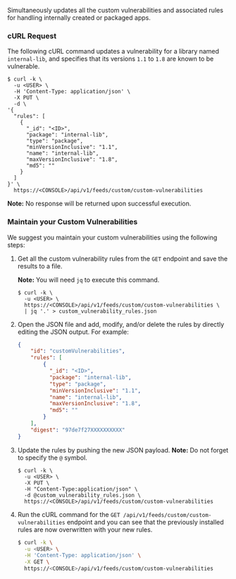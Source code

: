 Simultaneously updates all the custom vulnerabilities and associated rules for handling internally created or packaged apps.

### cURL Request

The following cURL command updates a vulnerability for a library named `internal-lib`, and specifies that its versions `1.1` to `1.8` are known to be vulnerable.

```
$ curl -k \
  -u <USER> \
  -H 'Content-Type: application/json' \
  -X PUT \
  -d \
'{
  "rules": [
    {
      "_id": "<ID>",
      "package": "internal-lib",
      "type": "package",
      "minVersionInclusive": "1.1",
      "name": "internal-lib",
      "maxVersionInclusive": "1.8",
      "md5": ""
    }
  ]
}' \
  https://<CONSOLE>/api/v1/feeds/custom/custom-vulnerabilities
```

**Note:** No response will be returned upon successful execution.

### Maintain your Custom Vulnerabilities

We suggest you maintain your custom vulnerabilities using the following steps:

1. Get all the custom vulnerability rules from the `GET` endpoint and save the results to a file.

	**Note:** You will need `jq` to execute this command.

   ```
   $ curl -k \
     -u <USER> \
     https://<CONSOLE>/api/v1/feeds/custom/custom-vulnerabilities \
     | jq '.' > custom_vulnerability_rules.json
   ```

2. Open the JSON file and add, modify, and/or delete the rules by directly editing the JSON output. For example:

	```json
	{
		"id": "customVulnerabilities",
		"rules": [
		    {
		      "_id": "<ID>",
		      "package": "internal-lib",
		      "type": "package",
		      "minVersionInclusive": "1.1",
		      "name": "internal-lib",
		      "maxVersionInclusive": "1.8",
		      "md5": ""
		    }
		],
		"digest": "97de7f27XXXXXXXXXX"
	}
	```

3. Update the rules by pushing the new JSON payload. **Note:** Do not forget to specify the `@` symbol.

   ```
   $ curl -k \
     -u <USER> \
     -X PUT \
     -H "Content-Type:application/json" \
     -d @custom_vulnerability_rules.json \
     https://<CONSOLE>/api/v1/feeds/custom/custom-vulnerabilities
   ```

4. Run the cURL command for the `GET /api/v1/feeds/custom/custom-vulnerabilities` endpoint and you can see that the previously installed rules are now overwritten with your new rules.

	```bash
	$ curl -k \
	  -u <USER> \
	  -H 'Content-Type: application/json' \
	  -X GET \
	  https://<CONSOLE>/api/v1/feeds/custom/custom-vulnerabilities
```
